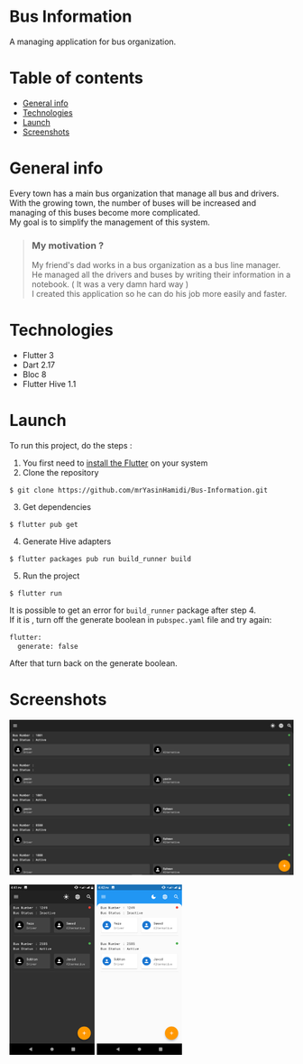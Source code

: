 # Bus Information

A managing application for bus organization.  

# Table of contents
* [General info](#general-info)
* [Technologies](#technologies)
* [Launch](#launch)
* [Screenshots](#screenshots)

# General info
Every town has a main bus organization that manage all bus and drivers.  
With the growing town, the number of buses will be increased and managing of this buses become more complicated.  
My goal is to simplify the management of this system.

>### **My motivation ?**
>My friend's dad works in a bus organization as a bus line manager.  
He managed all the drivers and buses by writing their information in a notebook. ( It was a very damn hard way )  
I created this application so he can do his job more easily and faster.

# Technologies

* Flutter 3
* Dart 2.17
* Bloc 8
* Flutter Hive 1.1

# Launch

To run this project, do the steps : 

1. You first need to [install the Flutter](https://docs.flutter.dev/get-started/install) on your system
2. Clone the repository
  ``` 
  $ git clone https://github.com/mrYasinHamidi/Bus-Information.git 
  ```
3. Get dependencies
  ```
  $ flutter pub get 
  ```
4. Generate Hive adapters 
  ```
  $ flutter packages pub run build_runner build 
  ```
5. Run the project 
  ```
  $ flutter run 
  ```

It is possible to get an error for ``` build_runner ``` package after step 4.  
If it is , turn off the generate boolean in ``` pubspec.yaml ``` file and try again:
```
flutter:
  generate: false
```
After that turn back on the generate boolean.

# Screenshots

<img src="./screenshots/desktop_dark.png" />
<p float="left">
  <img src="./screenshots/phone_dark.png" width="30%" />
  <img src="./screenshots/phone_light.png" width="30%" /> 
</p>
